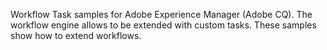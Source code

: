 Workflow Task samples for Adobe Experience Manager (Adobe CQ). The workflow engine allows to be extended with custom tasks. These samples show how to extend workflows.
